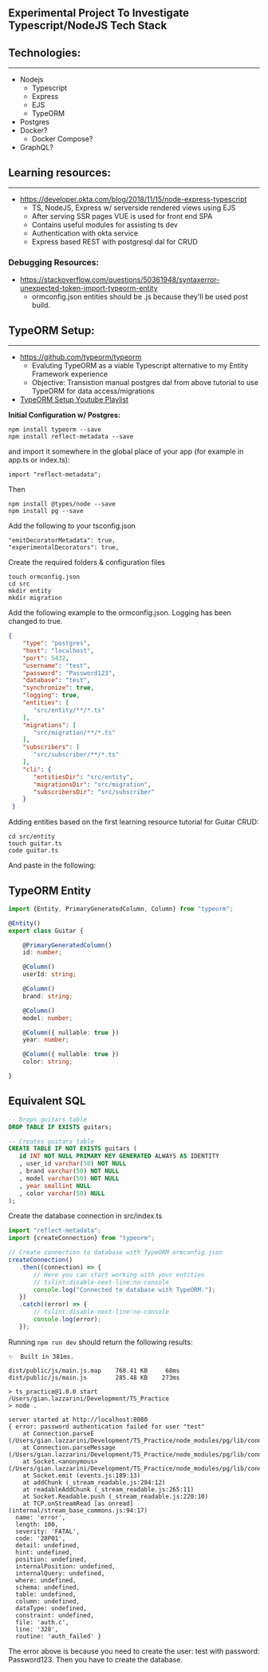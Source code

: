 ## Experimental Project To Investigate Typescript/NodeJS Tech Stack

## Technologies: 
---
- Nodejs
    - Typescript
    - Express
    - EJS
    - TypeORM
- Postgres
- Docker?
   - Docker Compose?
- GraphQL?

## Learning resources:
---
- https://developer.okta.com/blog/2018/11/15/node-express-typescript
    - TS, NodeJS, Express w/ serverside rendered views using EJS
    - After serving SSR pages VUE is used for front end SPA
    - Contains useful modules for assisting ts dev
    - Authentication with okta service
    - Express based REST with postgresql dal for CRUD

### Debugging Resources:
- https://stackoverflow.com/questions/50361948/syntaxerror-unexpected-token-import-typeorm-entity
   - ormconfig.json entities should be .js because they'll be used post build.

## TypeORM Setup:

---
- https://github.com/typeorm/typeorm
    - Evaluting TypeORM as a viable Typescript alternative to my Entity Framework experience
    - Objective: Transistion manual postgres dal from above tutorial to use TypeORM for data access/migrations
- [TypeORM Setup Youtube Playlist](https://www.youtube.com/playlist?list=PLN3n1USn4xlmlo0GtSjIeWGXe_Ndo9sYd)

**Initial Configuration w/ Postgres:**
```
npm install typeorm --save
npm install reflect-metadata --save
```
and import it somewhere in the global place of your app (for example in app.ts or index.ts):
```
import "reflect-metadata";
```
Then
```
npm install @types/node --save
npm install pg --save
```
Add the following to your tsconfig.json
```
"emitDecoratorMetadata": true,
"experimentalDecorators": true,
```
Create the required folders & configuration files
```
touch ormconfig.json
cd src
mkdir entity
mkdir migration
```
Add the following example to the ormconfig.json. Logging has been changed to true.
```Json
{
    "type": "postgres",
    "host": "localhost",
    "port": 5432,
    "username": "test",
    "password": "Password123",
    "database": "test",
    "synchronize": true,
    "logging": true,
    "entities": [
       "src/entity/**/*.ts"
    ],
    "migrations": [
       "src/migration/**/*.ts"
    ],
    "subscribers": [
       "src/subscriber/**/*.ts"
    ],
    "cli": {
       "entitiesDir": "src/entity",
       "migrationsDir": "src/migration",
       "subscribersDir": "src/subscriber"
    }
 }
```
Adding entities based on the first learning resource tutorial for Guitar CRUD:
```
cd src/entity
touch guitar.ts
code guitar.ts
```
And paste in the following:

TypeORM Entity
--- 
```Typescript
import {Entity, PrimaryGeneratedColumn, Column} from "typeorm";

@Entity()
export class Guitar {

    @PrimaryGeneratedColumn()
    id: number;

    @Column()
    userId: string;

    @Column()
    brand: string;

    @Column()
    model: number;

    @Column({ nullable: true })
    year: number;

    @Column({ nullable: true })
    color: string;

}
```

 Equivalent SQL
 ---
 ```SQL
-- Drops guitars table
DROP TABLE IF EXISTS guitars;

-- Creates guitars table
CREATE TABLE IF NOT EXISTS guitars (
    id INT NOT NULL PRIMARY KEY GENERATED ALWAYS AS IDENTITY
    , user_id varchar(50) NOT NULL
    , brand varchar(50) NOT NULL
    , model varchar(50) NOT NULL
    , year smallint NULL 
    , color varchar(50) NULL
);
 ```

 Create the database connection in src/index.ts
 ```Typescript
import "reflect-metadata";
import {createConnection} from "typeorm";

// Create connection to database with TypeORM ormconfig.json
createConnection()
    .then((connection) => {
        // Here you can start working with your entities
        // tslint:disable-next-line:no-console
        console.log("Connected to database with TypeORM.");
    })
    .catch((error) => {
        // tslint:disable-next-line:no-console
        console.log(error);
    });
```

Running `npm run dev` should return the following results:
```
✨  Built in 381ms.

dist/public/js/main.js.map    768.41 KB     68ms
dist/public/js/main.js        285.48 KB    273ms

> ts_practice@1.0.0 start /Users/gian.lazzarini/Development/TS_Practice
> node .

server started at http://localhost:8080
{ error: password authentication failed for user "test"
    at Connection.parseE (/Users/gian.lazzarini/Development/TS_Practice/node_modules/pg/lib/connection.js:601:11)
    at Connection.parseMessage (/Users/gian.lazzarini/Development/TS_Practice/node_modules/pg/lib/connection.js:398:19)
    at Socket.<anonymous> (/Users/gian.lazzarini/Development/TS_Practice/node_modules/pg/lib/connection.js:120:22)
    at Socket.emit (events.js:189:13)
    at addChunk (_stream_readable.js:284:12)
    at readableAddChunk (_stream_readable.js:265:11)
    at Socket.Readable.push (_stream_readable.js:220:10)
    at TCP.onStreamRead [as onread] (internal/stream_base_commons.js:94:17)
  name: 'error',
  length: 100,
  severity: 'FATAL',
  code: '28P01',
  detail: undefined,
  hint: undefined,
  position: undefined,
  internalPosition: undefined,
  internalQuery: undefined,
  where: undefined,
  schema: undefined,
  table: undefined,
  column: undefined,
  dataType: undefined,
  constraint: undefined,
  file: 'auth.c',
  line: '328',
  routine: 'auth_failed' }
```
The error above is because you need to create the user: test with password: Password123. Then you have to create the database.